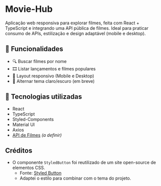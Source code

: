 # Movie-Hub

Aplicação web responsiva para explorar filmes, feita com React + TypeScript e integrando uma API pública de filmes. Ideal para praticar consumo de APIs, estilização e design adaptável (mobile e desktop).

## 🚀 Funcionalidades

- 🔍 Buscar filmes por nome
- 🎞️ Listar lançamentos e filmes populares
- 📱 Layout responsivo (Mobile e Desktop)
- 🌙 Alternar tema claro/escuro (em breve)

## 🧰 Tecnologias utilizadas

- React
- TypeScript
- Styled-Components
- Material UI
- Axios
- [API de Filmes](#) _(a definir)_

## Créditos

- O componente `StyledButton` foi reutilizado de um site open-source de elementos CSS.
  - Fonte: [Styled Button](https://uiverse.io/cssbuttons-io/massive-mayfly-74)
  - Adaptei o estilo para combinar com o tema do projeto.
